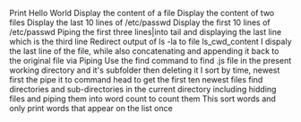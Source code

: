 Print Hello World
Display the content of a file
Display the content of two files
Display the last 10 lines of /etc/passwd
Display the first 10 lines of /etc/passwd
Piping the first three lines|into tail and displaying the last line which is the third line
Redirect output of ls -la to file ls_cwd_content
I dispaly the last line of the file, while also concatenating and appending it back to the original file via Piping
Use the find command to find .js file in the present working directory and it's subfolder then deleting it
I sort by time, newest first the pipe it to command head to get the first ten newest files
find directories and sub-directories in the current directory including hidding files and piping them into word count to count them
This sort words and only print words that appear on the list once
